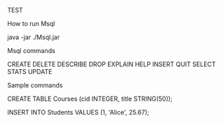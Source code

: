 TEST 

How to run Msql 
 
java -jar ./Msql.jar 
 
Msql commands 
 
CREATE 
DELETE 
DESCRIBE 
DROP 
EXPLAIN 
HELP 
INSERT 
QUIT 
SELECT 
STATS 
UPDATE 
 
Sample commands 
 
 
CREATE TABLE Courses (cid INTEGER, title 
STRING(50)); 
 
INSERT INTO Students VALUES (1, 'Alice', 
25.67); 